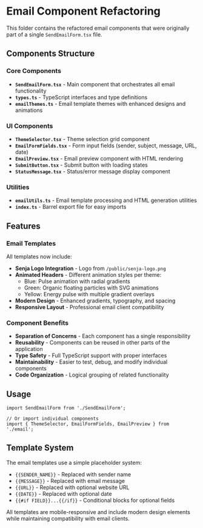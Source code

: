 # Email Component Refactoring

This folder contains the refactored email components that were originally part of a single `SendEmailForm.tsx` file.

## Components Structure

### Core Components
- **`SendEmailForm.tsx`** - Main component that orchestrates all email functionality
- **`types.ts`** - TypeScript interfaces and type definitions
- **`emailThemes.ts`** - Email template themes with enhanced designs and animations

### UI Components
- **`ThemeSelector.tsx`** - Theme selection grid component
- **`EmailFormFields.tsx`** - Form input fields (sender, subject, message, URL, date)
- **`EmailPreview.tsx`** - Email preview component with HTML rendering
- **`SubmitButton.tsx`** - Submit button with loading states
- **`StatusMessage.tsx`** - Status/error message display component

### Utilities
- **`emailUtils.ts`** - Email template processing and HTML generation utilities
- **`index.ts`** - Barrel export file for easy imports

## Features

### Email Templates
All templates now include:
- **Senja Logo Integration** - Logo from `/public/senja-logo.png`
- **Animated Headers** - Different animation styles per theme:
  - Blue: Pulse animation with radial gradients
  - Green: Organic floating particles with SVG animations
  - Yellow: Energy pulse with multiple gradient overlays
- **Modern Design** - Enhanced gradients, typography, and spacing
- **Responsive Layout** - Professional email client compatibility

### Component Benefits
- **Separation of Concerns** - Each component has a single responsibility
- **Reusability** - Components can be reused in other parts of the application
- **Type Safety** - Full TypeScript support with proper interfaces
- **Maintainability** - Easier to test, debug, and modify individual components
- **Code Organization** - Logical grouping of related functionality

## Usage

```tsx
import SendEmailForm from './SendEmailForm';

// Or import individual components
import { ThemeSelector, EmailFormFields, EmailPreview } from './email';
```

## Template System

The email templates use a simple placeholder system:
- `{{SENDER_NAME}}` - Replaced with sender name
- `{{MESSAGE}}` - Replaced with email message
- `{{URL}}` - Replaced with optional website URL
- `{{DATE}}` - Replaced with optional date
- `{{#if FIELD}}...{{/if}}` - Conditional blocks for optional fields

All templates are mobile-responsive and include modern design elements while maintaining compatibility with email clients.